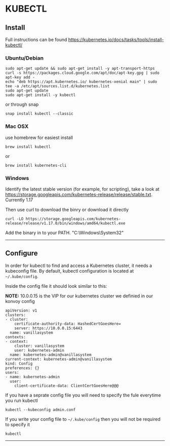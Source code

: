 # KUBECTL

## Install
Full instructions can be found https://kubernetes.io/docs/tasks/tools/install-kubectl/

### Ubuntu/Debian

```
sudo apt-get update && sudo apt-get install -y apt-transport-https
curl -s https://packages.cloud.google.com/apt/doc/apt-key.gpg | sudo apt-key add -
echo "deb https://apt.kubernetes.io/ kubernetes-xenial main" | sudo tee -a /etc/apt/sources.list.d/kubernetes.list
sudo apt-get update
sudo apt-get install -y kubectl
```

or through snap 

```
snap install kubectl --classic
```

### Mac OSX 
use homebrew for easiest install

```
brew install kubectl 
```
or 
```
brew install kubernetes-cli
```

### Windows
Identify the latest stable version (for example, for scripting), take a look at https://storage.googleapis.com/kubernetes-release/release/stable.txt. Currently 1.17

Then use curl to download the binry or download it directly
```
curl -LO https://storage.googleapis.com/kubernetes-release/release/v1.17.0/bin/windows/amd64/kubectl.exe
```
Add the binary in to your PATH. "C:\Windows\System32"

---
## Configure
In order for kubectl to find and access a Kubernetes cluster, it needs a kubeconfig file. By default, kubectl configuration is located at ```~/.kube/config```. 

Inside the config file it should look similar to this:

<b>NOTE:</b> 10.0.0.15 is the VIP for our kubernetes cluster we definied in our konvoy config
```
apiVersion: v1
clusters:
- cluster:
    certificate-authority-data: HashedCertGoesHere=
    server: https://10.0.0.15:6443
  name: vanillasystem
contexts:
- context:
    cluster: vanillasystem
    user: kubernetes-admin
  name: kubernetes-admin@vanillasystem
current-context: kubernetes-admin@vanillasystem
kind: Config
preferences: {}
users:
- name: kubernetes-admin
  user:
    client-certificate-data: ClientCertGoesHere@@@      
```

If you have a seprate config file you will need to specify the fule everytime you run kubectl
```
kubectl --kubeconfig admin.conf
```
If you write your config file to  ```~/.kube/config``` then you will not be required to specify it
```
kubectl
```

---

